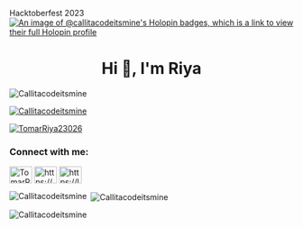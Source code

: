 Hacktoberfest 2023
[![An image of @callitacodeitsmine's Holopin badges, which is a link to view their full Holopin profile](https://holopin.me/callitacodeitsmine)](https://holopin.io/@callitacodeitsmine)


<h1 align="center">Hi 👋, I'm Riya</h1>

<p align="left"> <img src="https://komarev.com/ghpvc/?username=Callitacodeitsmine&label=Profile%20views&color=0e75b6&style=flat" alt="Callitacodeitsmine" /> </p>

<p align="space-around"> <a href="https://github.com/ryo-ma/github-profile-trophy"><img src="https://github-profile-trophy.vercel.app/?username=Callitacodeitsmine&column=-1" alt="Callitacodeitsmine" /></a> </p>

<p align="left"> <a href="https://twitter.com/TomarRiya23026" target="blank"><img src="https://img.shields.io/twitter/follow/TomarRiya23026?logo=twitter&style=for-the-badge" alt="TomarRiya23026" /></a> </p>

<h3 align="left">Connect with me:</h3>
<p align="left">
<a href="https://twitter.com/TomarRiya23026" target="blank"><img align="center" src="https://raw.githubusercontent.com/rahuldkjain/github-profile-readme-generator/master/src/images/icons/Social/twitter.svg" alt="TomarRiya23026" height="30" width="40" /></a>
<a href="https://www.linkedin.com/in/riya-tomar100/" target="blank"><img align="center" src="https://raw.githubusercontent.com/rahuldkjain/github-profile-readme-generator/master/src/images/icons/Social/linked-in-alt.svg" alt="https://www.linkedin.com/in/riya-tomar100/" height="30" width="40" /></a>
<a href="https://leetcode.com/riyatomar100000/" target="blank"><img align="center" src="https://raw.githubusercontent.com/rahuldkjain/github-profile-readme-generator/master/src/images/icons/Social/leet-code.svg" alt="https://leetcode.com/riyatomar100000/" height="30" width="40" /></a>
</p>


<p><img align="left" src="https://github-readme-stats.vercel.app/api/top-langs?username=Callitacodeitsmine&show_icons=true&locale=en&layout=compact" alt="Callitacodeitsmine" /></p>

<p>&nbsp;<img align="center" src="https://github-readme-stats.vercel.app/api?username=Callitacodeitsmine&show_icons=true&locale=en" alt="Callitacodeitsmine" /></p>

<p><img align="center" src="https://github-readme-streak-stats.herokuapp.com/?user=Callitacodeitsmine&" alt="Callitacodeitsmine" /></p>
